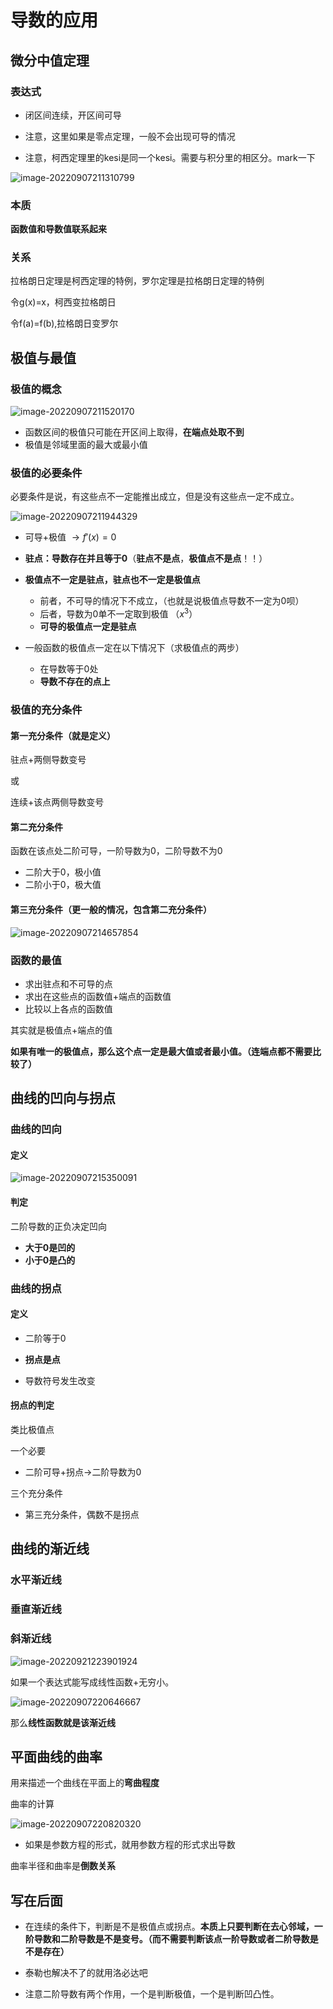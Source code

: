# 导数的应用

## 微分中值定理

### 表达式

+ 闭区间连续，开区间可导

+ 注意，这里如果是零点定理，一般不会出现可导的情况

+ 注意，柯西定理里的kesi是同一个kesi。需要与积分里的相区分。mark一下

![image-20220907211310799](https://raw.githubusercontent.com/Alemdx/pic-bed/master/math2/image-20220907211310799.png)

### **本质**

**函数值和导数值联系起来**

### 关系

拉格朗日定理是柯西定理的特例，罗尔定理是拉格朗日定理的特例

令g(x)=x，柯西变拉格朗日

令f(a)=f(b),拉格朗日变罗尔

## 极值与最值

### 极值的概念

![image-20220907211520170](https://raw.githubusercontent.com/Alemdx/pic-bed/master/math2/image-20220907211520170.png)

+ 函数区间的极值只可能在开区间上取得，**在端点处取不到**
+ 极值是邻域里面的最大或最小值

### 极值的必要条件

必要条件是说，有这些点不一定能推出成立，但是没有这些点一定不成立。

![image-20220907211944329](https://raw.githubusercontent.com/Alemdx/pic-bed/master/math2/image-20220907211944329.png)

+ 可导+极值 $\rightarrow f'(x)=0$

+ **驻点：导数存在并且等于0**（**驻点不是点**，**极值点不是点**！！）
+ **极值点不一定是驻点，驻点也不一定是极值点**
  + 前者，不可导的情况下不成立，（也就是说极值点导数不一定为0呗）
  + 后者，导数为0单不一定取到极值 （$x^3$）
  + **可导的极值点一定是驻点**
+ 一般函数的极值点一定在以下情况下（求极值点的两步）
  + 在导数等于0处
  + **导数不存在的点上**

### 极值的充分条件

#### 第一充分条件（就是定义）

驻点+两侧导数变号

或

连续+该点两侧导数变号

#### 第二充分条件

函数在该点处二阶可导，一阶导数为0，二阶导数不为0

+ 二阶大于0，极小值
+ 二阶小于0，极大值

#### 第三充分条件（更一般的情况，包含第二充分条件）

![image-20220907214657854](https://raw.githubusercontent.com/Alemdx/pic-bed/master/math2/image-20220907214657854.png)

### 函数的最值

+ 求出驻点和不可导的点
+ 求出在这些点的函数值+端点的函数值
+ 比较以上各点的函数值

其实就是极值点+端点的值

**如果有唯一的极值点，那么这个点一定是最大值或者最小值。（连端点都不需要比较了）**

## 曲线的凹向与拐点

### 曲线的凹向

#### 定义

![image-20220907215350091](https://raw.githubusercontent.com/Alemdx/pic-bed/master/math2/image-20220907215350091.png)

#### 判定

二阶导数的正负决定凹向

+ **大于0是凹的**
+ **小于0是凸的**

### 曲线的拐点

#### 定义

+ 二阶等于0

+ **拐点是点**
+ 导数符号发生改变

#### 拐点的判定

类比极值点

一个必要

+ 二阶可导+拐点->二阶导数为0

三个充分条件

+ 第三充分条件，偶数不是拐点

## 曲线的渐近线

### 水平渐近线

### 垂直渐近线

### 斜渐近线

![image-20220921223901924](https://raw.githubusercontent.com/Alemdx/pic-bed/master/math3/image-20220921223901924.png)

如果一个表达式能写成线性函数+无穷小。

![image-20220907220646667](https://raw.githubusercontent.com/Alemdx/pic-bed/master/math2/image-20220907220646667.png)

那么**线性函数就是该渐近线**

## 平面曲线的曲率

用来描述一个曲线在平面上的**弯曲程度**

曲率的计算

![image-20220907220820320](https://raw.githubusercontent.com/Alemdx/pic-bed/master/math2/image-20220907220820320.png)

+ 如果是参数方程的形式，就用参数方程的形式求出导数

曲率半径和曲率是**倒数关系**

## 写在后面

+ 在连续的条件下，判断是不是极值点或拐点。**本质上只要判断在去心邻域，一阶导数和二阶导数是不是变号。（而不需要判断该点一阶导数或者二阶导数是不是存在）**

+ 泰勒也解决不了的就用洛必达吧

+ 注意二阶导数有两个作用，一个是判断极值，一个是判断凹凸性。

  